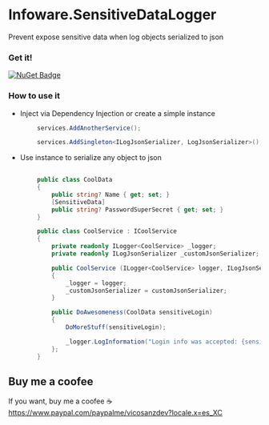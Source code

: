 # Infoware.SensitiveDataLogger
 Prevent expose sensitive data when log objects serialized to json

### Get it!
[![NuGet Badge](https://buildstats.info/nuget/Infoware.SensitiveDataLogger)](https://www.nuget.org/packages/Infoware.SensitiveDataLogger/)

### How to use it
- Inject via Dependency Injection or create a simple instance

```csharp
        services.AddAnotherService();

        services.AddSingleton<ILogJsonSerializer, LogJsonSerializer>();
```

- Use instance to serialize any object to json

```csharp
        
        public class CoolData
        {
            public string? Name { get; set; }
            [SensitiveData]
            public string? PasswordSuperSecret { get; set; }
        }

        public class CoolService : ICoolService
        {
            private readonly ILogger<CoolService> _logger;
            private readonly ILogJsonSerializer _customJsonSerializer;

            public CoolService (ILogger<CoolService> logger, ILogJsonSerializer customJsonSerializer)
            {
                _logger = logger;
                _customJsonSerializer = customJsonSerializer;
            }

            public DoAwesomeness(CoolData sensitiveLogin)
            {
                DoMoreStuff(sensitiveLogin);

                _logger.LogInformation("Login info was accepted: {sensitiveLogin}", _customJsonSerializer.SerializeObject(sensitiveLogin));
            };
        }
```

## Buy me a coofee
If you want, buy me a coofee :coffee: https://www.paypal.com/paypalme/vicosanzdev?locale.x=es_XC

